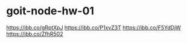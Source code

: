 # goit-node-hw-01
https://ibb.co/gRptXpJ
https://ibb.co/P1xvZ3T
https://ibb.co/F5YdDjW
https://ibb.co/ZfhR502
